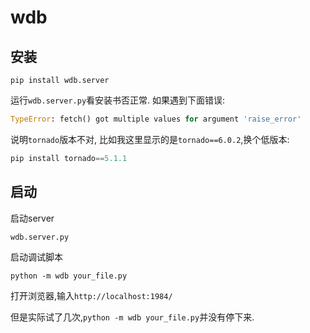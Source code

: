 # wdb


## 安装

```shell
pip install wdb.server
```

运行`wdb.server.py`看安装书否正常. 如果遇到下面错误:

```python
TypeError: fetch() got multiple values for argument 'raise_error'
```

说明`tornado`版本不对, 比如我这里显示的是`tornado==6.0.2`,换个低版本:

```python
pip install tornado==5.1.1
```



## 启动

启动server

```
wdb.server.py
```

启动调试脚本

```
python -m wdb your_file.py
```

打开浏览器,输入`http://localhost:1984/`



但是实际试了几次,`python -m wdb your_file.py`并没有停下来.

